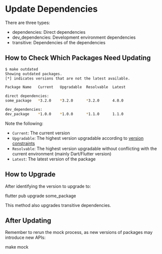 # Update Dependencies

There are three types:

- dependencies: Direct dependencies
- dev_dependencies: Development environment dependencies
- transitive: Dependencies of the dependencies

## How to Check Which Packages Need Updating

```bash
$ make outdated
Showing outdated packages.
[*] indicates versions that are not the latest available.

Package Name   Current   Upgradable  Resolvable  Latest

direct dependencies:
some_package   *3.2.0    *3.2.0      *3.2.0      4.0.0

dev_dependencies:
dev_package    *1.0.0    *1.0.0      *1.1.0      1.1.0
```

Note the following:

- `Current`: The current version
- `Upgradable`: The highest version upgradable according to [version constraints](https://dart.dev/tools/pub/dependencies#version-constraints)
- `Resolvable`: The highest version upgradable without conflicting with the current environment (mainly Dart/Flutter version)
- `Latest`: The latest version of the package

## How to Upgrade

After identifying the version to upgrade to:

  flutter pub upgrade some_package

This method also upgrades transitive dependencies.

## After Updating

Remember to rerun the mock process, as new versions of packages may introduce new APIs:

  make mock
